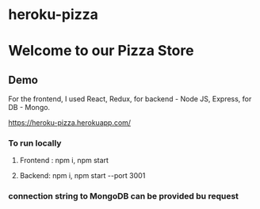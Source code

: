 
# heroku-pizza

# Welcome to our Pizza Store

## Demo

For the frontend, I used React, Redux, for backend - Node JS, Express, for DB - Mongo. 

https://heroku-pizza.herokuapp.com/

### To run locally

1. Frontend :
   npm i,
   npm start
  
2. Backend: 
   npm i,
   npm start --port 3001
   
### connection string to MongoDB can be provided bu request
